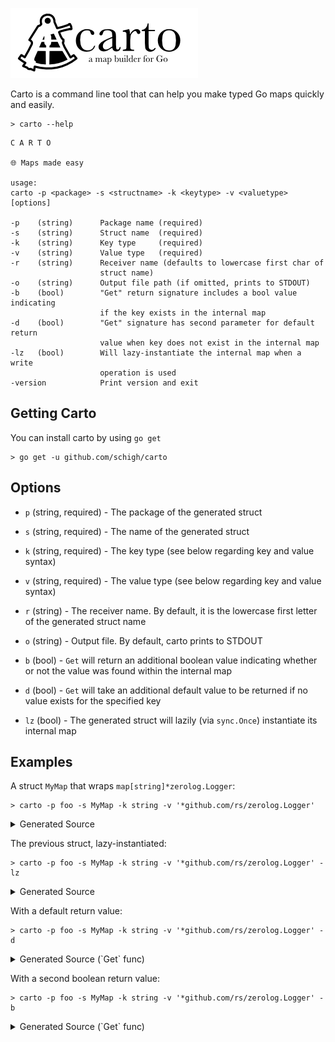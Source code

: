 ![carto](./_img/carto.png)

Carto is a command line tool that can help you make typed Go maps quickly and easily.  

```
> carto --help
```

```
C A R T O

🌐 Maps made easy

usage:
carto -p <package> -s <structname> -k <keytype> -v <valuetype> [options]

-p    (string)      Package name (required)
-s    (string)      Struct name  (required)
-k    (string)      Key type     (required)
-v    (string)      Value type   (required)
-r    (string)      Receiver name (defaults to lowercase first char of
                    struct name)
-o    (string)      Output file path (if omitted, prints to STDOUT)
-b    (bool)        "Get" return signature includes a bool value indicating
                    if the key exists in the internal map
-d    (bool)        "Get" signature has second parameter for default return
                    value when key does not exist in the internal map
-lz   (bool)        Will lazy-instantiate the internal map when a write
                    operation is used
-version            Print version and exit
```

## Getting Carto

You can install carto by using `go get`

```
> go get -u github.com/schigh/carto
```

## Options

* `p` (string, required) - The package of the generated struct

* `s` (string, required) - The name of the generated struct

* `k` (string, required) - The key type (see below regarding key and value syntax)

* `v` (string, required) - The value type (see below regarding key and value syntax)

* `r` (string) - The receiver name.  By default, it is the lowercase first letter of the generated struct name

* `o` (string) - Output file.  By default, carto prints to STDOUT

* `b` (bool) - `Get` will return an additional boolean value indicating whether or not the value was found within the internal map
* `d` (bool) - `Get` will take an additional default value to be returned if no value exists for the specified key
* `lz` (bool) - The generated struct will lazily (via  `sync.Once`) instantiate its internal map

## Examples

A struct `MyMap` that wraps `map[string]*zerolog.Logger`:

```
> carto -p foo -s MyMap -k string -v '*github.com/rs/zerolog.Logger'
```
<details>
<summary>Generated Source</summary>
<p>

```go
// Code generated Tue, 27 Aug 2019 10:27:43 EDT by carto.  DO NOT EDIT.
package foo

import (
	"sync"

	"github.com/rs/zerolog"
)

// MyMap wraps map[string]*zerolog.Logger, and locks reads and writes with a mutex
type MyMap struct {
	mx   sync.RWMutex
	impl map[string]*zerolog.Logger
}

// NewMyMap generates a new MyMap with a non-nil map
func NewMyMap() *MyMap {
	m := &MyMap{}
	m.impl = make(map[string]*zerolog.Logger)

	return m
}

// Get gets the *zerolog.Logger keyed by string.
func (m *MyMap) Get(key string) (value *zerolog.Logger) {
	m.mx.RLock()
	defer m.mx.RUnlock()

	value = m.impl[key]

	return
}

// Keys will return all keys in the MyMap's internal map
func (m *MyMap) Keys() (keys []string) {
	m.mx.RLock()
	defer m.mx.RUnlock()

	keys = make([]string, len(m.impl))
	var i int
	for k := range m.impl {
		keys[i] = k
		i++
	}

	return
}

// Set will add an element to the MyMap's internal map with the specified key
func (m *MyMap) Set(key string, value *zerolog.Logger) {
	m.mx.Lock()
	defer m.mx.Unlock()

	m.impl[key] = value
}

// Absorb will take all the keys and values from another MyMap's internal map and
// overwrite any existing keys
func (m *MyMap) Absorb(otherMap *MyMap) {
	m.mx.Lock()
	otherMap.mx.RLock()
	defer otherMap.mx.RUnlock()
	defer m.mx.Unlock()

	for k, v := range otherMap.impl {
		m.impl[k] = v
	}
}

// AbsorbMap will take all the keys and values from another map and overwrite any existing keys
func (m *MyMap) AbsorbMap(regularMap map[string]*zerolog.Logger) {
	m.mx.Lock()
	defer m.mx.Unlock()

	for k, v := range regularMap {
		m.impl[k] = v
	}
}

// Delete will remove a *zerolog.Logger from the map by key
func (m *MyMap) Delete(key string) {
	m.mx.Lock()
	defer m.mx.Unlock()

	delete(m.impl, key)
}

// Clear will remove all elements from the map
func (m *MyMap) Clear() {
	m.mx.Lock()
	defer m.mx.Unlock()

	m.impl = make(map[string]*zerolog.Logger)
}
```

</p>
</details>

The previous struct, lazy-instantiated:

```
> carto -p foo -s MyMap -k string -v '*github.com/rs/zerolog.Logger' -lz
```
<details>
<summary>Generated Source</summary>
<p>

```go
// Code generated Tue, 27 Aug 2019 10:28:46 EDT by carto.  DO NOT EDIT.
package foo

import (
	"sync"

	"github.com/rs/zerolog"
)

// MyMap wraps map[string]*zerolog.Logger, and locks reads and writes with a mutex
type MyMap struct {
	mx        sync.RWMutex
	impl      map[string]*zerolog.Logger
	onceToken sync.Once
}

// Get gets the *zerolog.Logger keyed by string.
func (m *MyMap) Get(key string) (value *zerolog.Logger) {
	m.mx.RLock()
	defer m.mx.RUnlock()

	value = m.impl[key]

	return
}

// Keys will return all keys in the MyMap's internal map
func (m *MyMap) Keys() (keys []string) {
	m.mx.RLock()
	defer m.mx.RUnlock()

	keys = make([]string, len(m.impl))
	var i int
	for k := range m.impl {
		keys[i] = k
		i++
	}

	return
}

// Set will add an element to the MyMap's internal map with the specified key
func (m *MyMap) Set(key string, value *zerolog.Logger) {
	m.mx.Lock()
	defer m.mx.Unlock()

	m.onceToken.Do(func() {
		m.impl = make(map[string]*zerolog.Logger)
	})
	m.impl[key] = value
}

// Absorb will take all the keys and values from another MyMap's internal map and
// overwrite any existing keys
func (m *MyMap) Absorb(otherMap *MyMap) {
	m.mx.Lock()
	otherMap.mx.RLock()
	defer otherMap.mx.RUnlock()
	defer m.mx.Unlock()

	m.onceToken.Do(func() {
		m.impl = make(map[string]*zerolog.Logger)
	})
	for k, v := range otherMap.impl {
		m.impl[k] = v
	}
}

// AbsorbMap will take all the keys and values from another map and overwrite any existing keys
func (m *MyMap) AbsorbMap(regularMap map[string]*zerolog.Logger) {
	m.mx.Lock()
	defer m.mx.Unlock()

	m.onceToken.Do(func() {
		m.impl = make(map[string]*zerolog.Logger)
	})
	for k, v := range regularMap {
		m.impl[k] = v
	}
}

// Delete will remove a *zerolog.Logger from the map by key
func (m *MyMap) Delete(key string) {
	m.mx.Lock()
	defer m.mx.Unlock()

	m.onceToken.Do(func() {
		m.impl = make(map[string]*zerolog.Logger)
	})
	delete(m.impl, key)
}

// Clear will remove all elements from the map
func (m *MyMap) Clear() {
	m.mx.Lock()
	defer m.mx.Unlock()

	m.impl = make(map[string]*zerolog.Logger)
}
```

</p>
</details>

With a default return value:

```
> carto -p foo -s MyMap -k string -v '*github.com/rs/zerolog.Logger' -d
```
<details>
<summary>Generated Source (`Get` func)</summary>
<p>

```go
...

// Get gets the *zerolog.Logger keyed by string.  If the key does not exist, a default // Get gets the *zerolog.Logger keyed by string.  If the key does not exist, a default *zerolog.Logger will be returned
func (m *MyMap) Get(key string, dflt *zerolog.Logger) (value *zerolog.Logger) {
	m.mx.RLock()
	defer m.mx.RUnlock()

	var ok bool
	value, ok = m.impl[key]
	if !ok {
		value = dflt
	}

	return
}

...
```

</p>
</details>

With a second boolean return value:

```
> carto -p foo -s MyMap -k string -v '*github.com/rs/zerolog.Logger' -b
```
<details>
<summary>Generated Source (`Get` func)</summary>
<p>

```go
...

// Get gets the *zerolog.Logger keyed by string. Also returns bool value indicating whether the key exists in the map
func (m *MyMap) Get(key string) (value *zerolog.Logger, ok bool) {
	m.mx.RLock()
	defer m.mx.RUnlock()

	value, ok = m.impl[key]

	return
}

...
```

</p>
</details>